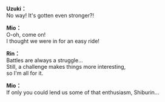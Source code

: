 # 

  
**Uzuki：**  
No way! It's gotten even stronger?!  
  
**Mio：**  
O-oh, come on!  
I thought we were in for an easy ride!  
  
**Rin：**  
Battles are always a struggle...  
Still, a challenge makes things more interesting,  
 so I'm all for it.  
  
**Mio：**  
If only you could lend us some of that enthusiasm, Shiburin...  
